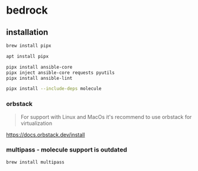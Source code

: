 # bedrock

## installation

```bash
brew install pipx
```

```bash
apt install pipx
```

```bash
pipx install ansible-core
pipx inject ansible-core requests pyutils
pipx install ansible-lint
```

```bash
pipx install --include-deps molecule
```

### orbstack

> For support with Linux and MacOs it's recommend to use orbstack for virtualization

<https://docs.orbstack.dev/install>

### multipass - molecule support is outdated

```bash
brew install multipass
```

